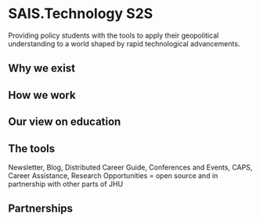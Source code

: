 # SAIS.Technology S2S

Providing policy students with the tools to apply their geopolitical understanding to a world shaped by rapid technological advancements.

## Why we exist

## How we work

## Our view on education

## The tools

Newsletter, Blog, Distributed Career Guide, Conferences and Events, CAPS, Career Assistance, Research Opportunities = open source and in partnership with other parts of JHU

## Partnerships






